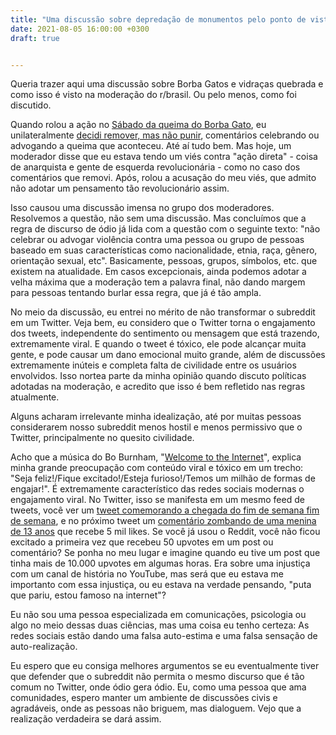 ```yaml
---
title: "Uma discussão sobre depredação de monumentos pelo ponto de vista de um moderador do r/brasil"
date: 2021-08-05 16:00:00 +0300
draft: true


---
```


Queria trazer aqui uma discussão sobre Borba Gatos e vidraças quebrada e como isso é visto na moderação do r/brasil. Ou pelo menos, como foi discutido.

Quando rolou a ação no [Sábado da queima do Borba Gato](https://noticias.uol.com.br/cotidiano/ultimas-noticias/2021/07/24/estatua-de-borba-gato-e-destruida-por-incendio-em-sao-paulo.htm), eu unilateralmente [decidi remover, mas não punir](https://www.reddit.com/r/brasil/comments/oqx46n/manifestantes_atearam_fogo_em_est%C3%A1tua_do/h6fwjv2/), comentários celebrando ou advogando a queima que aconteceu. Até aí tudo bem. Mas hoje, um moderador disse que eu estava tendo um viés contra "ação direta" - coisa de anarquista e gente de esquerda revolucionária - como no caso dos comentários que removi. Após, rolou a acusação do meu viés, que admito não adotar um pensamento tão revolucionário assim.

Isso causou uma discussão imensa no grupo dos moderadores. Resolvemos a questão, não sem uma discussão. Mas concluímos que a regra de discurso de ódio já lida com a questão com o seguinte texto: "não celebrar ou advogar violência contra uma pessoa ou grupo de pessoas baseado em suas características como nacionalidade, etnia, raça, gênero, orientação sexual, etc". Basicamente, pessoas, grupos, símbolos, etc. que existem na atualidade. Em casos excepcionais, ainda podemos adotar a velha máxima que a moderação tem a palavra final, não dando margem para pessoas tentando burlar essa regra, que já é tão ampla.

No meio da discussão, eu entrei no mérito de não transformar o subreddit em um Twitter. Veja bem, eu considero que o Twitter torna o engajamento dos tweets, independente do sentimento ou mensagem que está trazendo, extremamente viral. E quando o tweet é tóxico, ele pode alcançar muita gente, e pode causar um dano emocional muito grande, além de discussões extremamente inúteis e completa falta de civilidade entre os usuários envolvidos. Isso nortea parte da minha opinião quando discuto políticas adotadas na moderação, e acredito que isso é bem refletido nas regras atualmente.

Alguns acharam irrelevante minha idealização, até por muitas pessoas considerarem nosso subreddit menos hostil e menos permissivo que o Twitter, principalmente no quesito civilidade.

Acho que a música do Bo Burnham, "[Welcome to the Internet](https://www.youtube.com/watch?v=D76KH-Gn23I)", explica minha grande preocupação com conteúdo viral e tóxico em um trecho: "Seja feliz!/Fique excitado!/Esteja furioso!/Temos um milhão de formas de engajar!". É extremamente característico das redes sociais modernas o engajamento viral. No Twitter, isso se manifesta em um mesmo feed de tweets, você ver um [tweet comemorando a chegada do fim de semana fim de semana](https://twitter.com/CraigWeekend/status/1406028451396587525), e no próximo tweet um [comentário zombando de uma menina de 13 anos](https://twitter.com/LeviKaique/status/1419784224245272578?s=20) que recebe 5 mil likes. Se você já usou o Reddit, você não ficou excitado a primeira vez que recebeu 50 upvotes em um post ou comentário? Se ponha no meu lugar e imagine quando eu tive um post que tinha mais de 10.000 upvotes em algumas horas. Era sobre uma injustiça com um canal de história no YouTube, mas será que eu estava me importanto com essa injustiça, ou eu estava na verdade pensando, "puta que pariu, estou famoso na internet"?

Eu não sou uma pessoa especializada em comunicações, psicologia ou algo no meio dessas duas ciências, mas  uma coisa eu tenho certeza: As redes sociais estão dando uma falsa auto-estima e uma falsa sensação de auto-realização.

Eu espero que eu consiga melhores argumentos se eu eventualmente tiver que defender que o subreddit não permita o mesmo discurso que é tão comum no Twitter, onde ódio gera ódio. Eu, como uma pessoa que ama comunidades, espero manter um ambiente de discussões civis e agradáveis, onde as pessoas não briguem, mas dialoguem. Vejo que a realização verdadeira se dará assim.